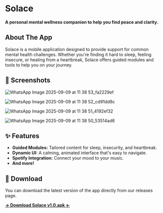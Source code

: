 # Solace 

**A personal mental wellness companion to help you find peace and clarity.**



## About The App

Solace is a mobile application designed to provide support for common mental health challenges. Whether you're finding it hard to sleep, feeling insecure, or healing from a heartbreak, Solace offers guided modules and tools to help you on your journey.



## 📸 Screenshots

![WhatsApp Image 2025-09-09 at 11 38 53_fa2229ef](https://github.com/user-attachments/assets/41559411-d318-4c4b-856b-3e5612e95e60)

![WhatsApp Image 2025-09-09 at 11 38 52_cd91dd8c](https://github.com/user-attachments/assets/3e7de599-a7ef-4f53-9e16-66a0fa893a14)

![WhatsApp Image 2025-09-09 at 11 38 51_4192ef32](https://github.com/user-attachments/assets/fa61d4fc-0714-4eb8-9360-6bfd8e76fd68)

![WhatsApp Image 2025-09-09 at 11 38 50_53514ad6](https://github.com/user-attachments/assets/15cec8f0-1588-4997-8f47-7280cbee6e98)





## ✨ Features

* **Guided Modules:** Tailored content for sleep, insecurity, and heartbreak.
* **Dynamic UI:** A calming, animated interface that's easy to navigate.
* **Spotify Integration:** Connect your mood to your music.
* **And more!**

## 📲 Download

You can download the latest version of the app directly from our releases page.

**[-> Download Solace v1.0.apk <-](https://github.com/Aerodia/Solace-App-Release/releases/tag/v1.0.1)**
